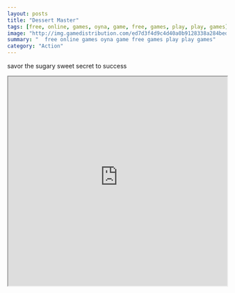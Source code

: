 ```yaml
---
layout: posts
title: "Dessert Master"
tags: [free, online, games, oyna, game, free, games, play, play, games]
image: "http://img.gamedistribution.com/ed7d3f4d9c4d40a0b9128338a284beda.jpg"
summary: "  free online games oyna game free games play play games"
category: "Action"
---
```


savor the sugary sweet secret to success

<iframe width="100%" height="480px;" src="http://flash.gamedistribution.com?game=ed7d3f4d9c4d40a0b9128338a284beda"></iframe>